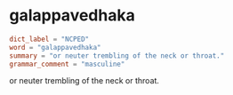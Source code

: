 # galappavedhaka

``` toml
dict_label = "NCPED"
word = "galappavedhaka"
summary = "or neuter trembling of the neck or throat."
grammar_comment = "masculine"
```

or neuter trembling of the neck or throat.

